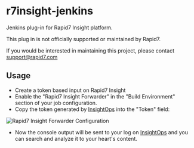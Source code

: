 r7insight-jenkins
==================

Jenkins plug-in for Rapid7 Insight platform.

This plug in is not officially supported or maintained by Rapid7.

If you would be interested in maintaining this project, please contact support@rapid7.com

Usage
-----

 * Create a token based input on Rapid7 Insight
 * Enable the "Rapid7 Insight Forwarder" in the "Build Environment" section of your job configuration. 
 * Copy the token generated by [InsightOps](https://www.rapid7.com/products/insightops/) into the "Token" field:

![Rapid7 Insight Forwarder Configuration](https://raw.github.com/rapid7/r7insight_jenkins/master/doc/img/jenkins_r7_forwarder.png)

 * Now the console output will be sent to your log on [InsightOps](https://www.rapid7.com/products/insightops/) and you can search and analyze it to your heart's content.
